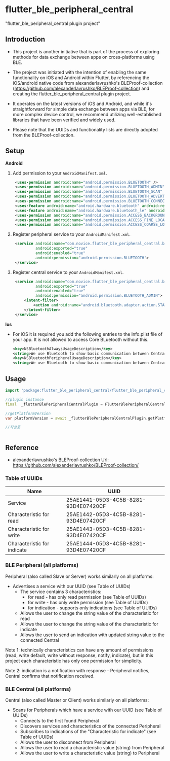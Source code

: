 # flutter_ble_peripheral_central

"flutter_ble_peripheral_central plugin project"

## Introduction

* This project is another initiative that is part of the process of exploring methods for data exchange between apps on cross-platforms using BLE.


* The project was initiated with the intention of enabling the same functionality on iOS and Android within Flutter, 
  by referencing the iOS/android native code from alexanderlavrushko's BLEProof-collection (https://github.com/alexanderlavrushko/BLEProof-collection) 
  and creating the flutter_ble_peripheral_central plugin project. 


* It operates on the latest versions of iOS and Android, and while it's straightforward for simple data exchange between apps via BLE, 
  for more complex device control, we recommend utilizing well-established libraries that have been verified and widely used. 

 
* Please note that the UUIDs and functionality lists are directly adopted from the BLEProof-collection.

## Setup

**Android**

1) Add permission to your `AndroidManifest.xml`.
   ````xml
    <uses-permission android:name="android.permission.BLUETOOTH" />
    <uses-permission android:name="android.permission.BLUETOOTH_ADMIN" />
    <uses-permission android:name="android.permission.BLUETOOTH_SCAN" android:usesPermissionFlags="neverForLocation" />
    <uses-permission android:name="android.permission.BLUETOOTH_ADVERTISE" />
    <uses-permission android:name="android.permission.BLUETOOTH_CONNECT" />
    <uses-feature android:name="android.hardware.bluetooth" android:required="true"/>
    <uses-feature android:name="android.hardware.bluetooth_le" android:required="true"/>
    <uses-permission android:name="android.permission.ACCESS_BACKGROUND_LOCATION" />
    <uses-permission android:name="android.permission.ACCESS_FINE_LOCATION" />
    <uses-permission android:name="android.permission.ACCESS_COARSE_LOCATION" />
   ````

2) Register peripheral service to your `AndroidManifest.xml`.
   ````xml
    <service android:name="com.novice.flutter_ble_peripheral_central.ble.BlePeripheralService"
             android:exported="true"
             android:enabled="true"
             android:permission="android.permission.BLUETOOTH">
    </service>
   ````

3) Register central service to your `AndroidManifest.xml`.
   ````xml
    <service android:name="com.novice.flutter_ble_peripheral_central.ble.BleCentralService"
             android:exported="true"
             android:enabled="true"
             android:permission="android.permission.BLUETOOTH_ADMIN">
        <intent-filter>
            <action android:name="android.bluetooth.adapter.action.STATE_CHANGED" />
        </intent-filter>
    </service>
   ````
   
**Ios**

* For iOS it is required you add the following entries to the Info.plist file of your app. It is not allowed to access Core BLuetooth without this.

    ````xml
    <key>NSBluetoothAlwaysUsageDescription</key>
    <string>We use Bluetooth to show basic communication between Central and Peripheral</string>
    <key>NSBluetoothPeripheralUsageDescription</key>
    <string>We use Bluetooth to show basic communication between Central and Peripheral</string>
    ````

## Usage
```dart
import 'package:flutter_ble_peripheral_central/flutter_ble_peripheral_central.dart';

//plugin instance 
final  _flutterBlePeripheralCentralPlugin = FlutterBlePeripheralCentral();

//getPlatformVersion
var platformVersion = await _flutterBlePeripheralCentralPlugin.getPlatformVersion();

//작성중



```
## Reference
* alexanderlavrushko's BLEProof-collection Url: https://github.com/alexanderlavrushko/BLEProof-collection/

### Table of UUIDs
Name | UUID
----- | ---------------
Service | 25AE1441-05D3-4C5B-8281-93D4E07420CF
Characteristic for read | 25AE1442-05D3-4C5B-8281-93D4E07420CF
Characteristic for write | 25AE1443-05D3-4C5B-8281-93D4E07420CF
Characteristic for indicate | 25AE1444-05D3-4C5B-8281-93D4E07420CF

### BLE Peripheral (all platforms)

Peripheral (also called Slave or Server) works similarly on all platforms:
* Advertises a service with our UUID (see Table of UUIDs)
  * The service contains 3 characteristics:
      * for read - has only read permission (see Table of UUIDs)
      * for write - has only write permission (see Table of UUIDs)
      * for indication - supports only indications (see Table of UUIDs)
  * Allows the user to change the string value of the characteristic for read
  * Allows the user to change the string value of the characteristic for indicate
  * Allows the user to send an indication with updated string value to the connected Central

Note 1: technically characteristics can have any amount of permissions (read, write default, write without response, notify, indicate), but in this project each characteristic has only one permission for simplicity.

Note 2: indication is a notification with response - Peripheral notifies, Central confirms that notification received.

### BLE Central (all platforms)
Central (also called Master or Client) works similarly on all platforms:
* Scans for Peripherals which have a service with our UUID (see Table of UUIDs)
  * Connects to the first found Peripheral
  * Discovers services and characteristics of the connected Peripheral
  * Subscribes to indications of the "Characteristic for indicate" (see Table of UUIDs)
  * Allows the user to disconnect from Peripheral
  * Allows the user to read a characteristic value (string) from Peripheral
  * Allows the user to write a characteristic value (string) to Peripheral
